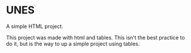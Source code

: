 # UNES
A simple HTML project.


This project was made with html and tables.
This isn't the best practice to do it, but is the way to up a simple project using tables.


